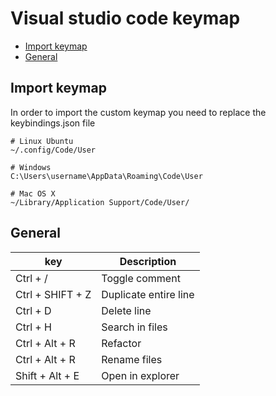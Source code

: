 # Visual studio code keymap

* [Import keymap](#Import-keymap)
* [General](#General)

## Import keymap

In order to import the custom keymap you need to replace the keybindings.json file

```text
# Linux Ubuntu
~/.config/Code/User

# Windows
C:\Users\username\AppData\Roaming\Code\User

# Mac OS X
~/Library/Application Support/Code/User/
```

## General

| key               | Description                |
| ----------------- | -------------------------- |
| Ctrl + /          | Toggle comment             |
| Ctrl + SHIFT + Z  | Duplicate entire line      |
| Ctrl + D          | Delete line                |
| Ctrl + H          | Search in files            |
| Ctrl + Alt + R    | Refactor                   |
| Ctrl + Alt + R    | Rename files               |
| Shift + Alt + E   | Open in explorer           |
